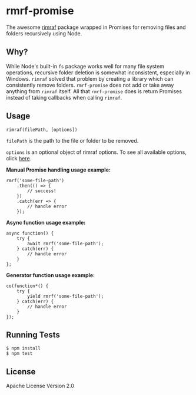 # rmrf-promise
The awesome [rimraf](https://www.npmjs.com/package/rimraf) package wrapped in Promises for removing files and folders recursively using Node.

## Why?
While Node's built-in `fs` package works well for many file system operations, recursive folder deletion is somewhat inconsistent, especially in Windows. `rimraf` solved that problem by creating a library which can consistently remove folders. `rmrf-promise` does not add or take away anything from `rimraf` itself. All that `rmrf-promise` does is return Promises instead of taking callbacks when calling `rimraf`.

## Usage

`rimraf(filePath, [options])`

`filePath` is the path to the file or folder to be removed.

`options` is an optional object of rimraf options. To see all available options, click [here](https://www.npmjs.com/package/rimraf#options).

**Manual Promise handling usage example:**
```
rmrf('some-file-path')
    .then(() => {
        // success!
    })
    .catch(err => {
        // handle error
    });
```

**Async function usage example:**
```
async function() {
    try {
        await rmrf('some-file-path');
    } catch(err) {
        // handle error
    }
};
```

**Generator function usage example:**
```
co(function*() {
    try {
        yield rmrf('some-file-path');
    } catch(err) {
        // handle error
    }
});
```

## Running Tests
```
$ npm install
$ npm test
```

## License
Apache License Version 2.0
